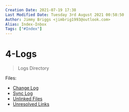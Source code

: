 ```yaml
---
Creation Date: 2021-07-19 17:38
Last Modified Date: Tuesday 3rd August 2021 00:58:50
Author: Jimmy Briggs <jimbrig1993@outlook.com>
Alias: Index-Inbox
Tags: ["#Index"]
---
```


# 4-Logs
> Logs Directory

Files:

- [Change Log](./Changelog.md)
- [Sync Log](Synclog.md)
- [Unlinked Files](./Unlinked-Files)
- [Unresolved Links](./Unresolved-Links)






